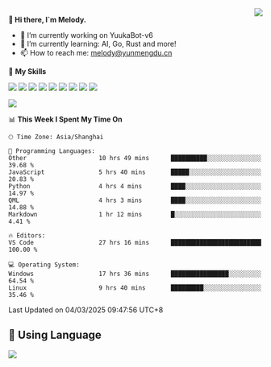 <a href="#">
  <img align="right" src="https://github-readme-stats.vercel.app/api?username=melodyyuuka&count_private=true&show_icons=true" />
</a>

**👋 Hi there, I`m Melody.**

- 🔭 I’m currently working on YuukaBot-v6
- 🌱 I’m currently learning: AI, Go, Rust and more!
- 📫 How to reach me: melody@yunmengdu.cn

🌟 **My Skills** 

![](https://img.shields.io/badge/-Python-3e74a2?style=flat-square&logo=Python&logoColor=fff)
![](https://img.shields.io/badge/-Java-007396?style=flat-square&logo=OpenJDK&logoColor=fff)
![](https://img.shields.io/badge/-Node.js-339933?style=flat-square&logo=Node.js&logoColor=fff)
![](https://img.shields.io/badge/-Git-f05032?style=flat-square&logo=git&logoColor=fff)
![](https://img.shields.io/badge/-PostgreSQL-4169e1?style=flat-square&logo=PostgreSQL&logoColor=fff)
![](https://img.shields.io/badge/-Rust-000000?style=flat-square&logo=rust&logoColor=fff)
![](https://img.shields.io/badge/-VSCode-007acc?style=flat-square&logo=Visual-Studio-Code&logoColor=fff)
![](https://img.shields.io/badge/-FastAPI-009688?style=flat-square&logo=FastAPI&logoColor=fff)
![](https://img.shields.io/badge/-Linux-000000?style=flat-square&logo=Linux&logoColor=fff)


![](https://wakatime.com/badge/user/fa6dc0e2-47c5-4d2d-ae45-69fec6f2122c.svg)

<!--START_SECTION:waka-->
📊 **This Week I Spent My Time On** 

```text
🕑︎ Time Zone: Asia/Shanghai

💬 Programming Languages: 
Other                    10 hrs 49 mins      ██████████░░░░░░░░░░░░░░░   39.68 % 
JavaScript               5 hrs 40 mins       █████░░░░░░░░░░░░░░░░░░░░   20.83 % 
Python                   4 hrs 4 mins        ████░░░░░░░░░░░░░░░░░░░░░   14.97 % 
QML                      4 hrs 3 mins        ████░░░░░░░░░░░░░░░░░░░░░   14.88 % 
Markdown                 1 hr 12 mins        █░░░░░░░░░░░░░░░░░░░░░░░░    4.41 % 

🔥 Editors: 
VS Code                  27 hrs 16 mins      █████████████████████████   100.00 % 

💻 Operating System: 
Windows                  17 hrs 36 mins      ████████████████░░░░░░░░░   64.54 % 
Linux                    9 hrs 40 mins       █████████░░░░░░░░░░░░░░░░   35.46 % 
```


 Last Updated on 04/03/2025 09:47:56 UTC+8
<!--END_SECTION:waka-->

## 🥰 **Using Language**

![](https://github-readme-stats.vercel.app/api/wakatime?username=MelodyYuyuko&layout=compact&hide_border=true)
